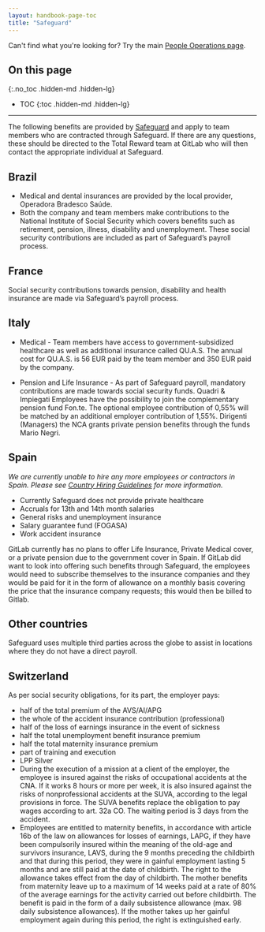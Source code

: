 ```yaml
---
layout: handbook-page-toc
title: "Safeguard"
---
```


Can't find what you're looking for? Try the main [People Operations page](/handbook/people-group/).

## On this page
{:.no_toc .hidden-md .hidden-lg}

- TOC
{:toc .hidden-md .hidden-lg}

----

The following benefits are provided by [Safeguard](https://www.safeguardglobal.com/) and apply to team members who are contracted through Safeguard. If there are any questions, these should be directed to the Total Reward team at GitLab who will then contact the appropriate individual at Safeguard.

## Brazil
* Medical and dental insurances are provided by the local provider, Operadora Bradesco Saúde.
* Both the company and team members make contributions to the National Institute of Social Security which covers benefits such as retirement, pension, illness, disability and unemployment. These social security contributions are included as part of Safeguard’s payroll process.

## France
Social security contributions towards pension, disability and health insurance are made via Safeguard’s payroll process.

## Italy
* Medical - Team members have access to government-subsidized healthcare as well as additional insurance called QU.A.S. The annual cost for QU.A.S. is 56 EUR paid by the team member and 350 EUR paid by the company.

* Pension and Life Insurance - As part of Safeguard payroll, mandatory contributions are made towards social security funds.
Quadri & Impiegati Employees have the possibility to join the complementary pension fund Fon.te. The optional employee contribution of 0,55% will be matched by an additional employer contribution of 1,55%. Dirigenti (Managers) the NCA grants private pension benefits through the funds Mario Negri.


## Spain

_We are currently unable to hire any more employees or contractors in Spain. Please see [Country Hiring Guidelines](/jobs/faq/#country-hiring-guidelines) for more information._

- Currently Safeguard does not provide private healthcare
- Accruals for 13th and 14th month salaries
- General risks and unemployment insurance
- Salary guarantee fund (FOGASA)
- Work accident insurance

 GitLab currently has no plans to offer Life Insurance, Private Medical cover, or a private pension due to the government cover in Spain. If GitLab did want to look into offering such benefits through Safeguard, the employees would need to subscribe themselves to the insurance companies and they would be paid for it in the form of allowance on a monthly basis covering the price that the insurance company requests; this would then be billed to Gitlab.


## Other countries

Safeguard uses multiple third parties across the globe to assist in locations where they do not have a direct payroll.


## Switzerland

As per social security obligations, for its part, the employer pays:
- half of the total premium of the AVS/AI/APG
- the whole of the accident insurance contribution (professional)
- half of the loss of earnings insurance in the event of sickness
- half the total unemployment benefit insurance premium
- half the total maternity insurance premium
- part of training and execution
- LPP Silver
- During the execution of a mission at a client of the employer, the employee is insured against the risks of occupational accidents at the CNA. If it works 8 hours or more per week, it is also insured against the risks of nonprofessional accidents at the SUVA, according to the legal provisions in force. The SUVA benefits replace the obligation to pay wages according to art. 32a CO. The waiting period is 3 days from the accident.
- Employees are entitled to maternity benefits, in accordance with article 16b of the law on allowances for losses of earnings, LAPG, if they have been compulsorily insured within the meaning of the old-age and survivors insurance, LAVS, during the 9 months preceding the childbirth and that during this period, they were in gainful employment lasting 5 months and are still paid at the date of childbirth. The right to the allowance takes effect from the day of childbirth. The mother benefits from maternity leave up to a maximum of 14 weeks paid at a rate of 80% of the average earnings for the activity carried out before childbirth. The benefit is paid in the form of a daily subsistence allowance (max. 98 daily subsistence allowances). If the mother takes up her gainful employment again during this period, the right is extinguished early.

